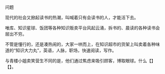 


问题

现代的社会又掀起读书的热潮，叫喊着只有会读书的人，才能活下去。

唯库、知识星球、饭团等各种知识贩卖平台风起云涌，拆书的、晨读的各种读书会层出不穷。

不管是懂行的，还是凑热闹的，大家一哄而上，在知识超市的货架上叫卖着各种味道的“知识大力丸”，英语，人脉，职场，快速阅读，写作。

与青楼小姐卖笑营生不同的是，他们通过焦虑来吸引顾客，博取眼球。什么【】【】。









<!--stackedit_data:
eyJoaXN0b3J5IjpbMTg0NTIzODY3MywxODMxMTMzMTY3XX0=
-->
